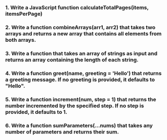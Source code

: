 ### 1. Write a JavaScript function calculateTotalPages(items, itemsPerPage)

### 2. Write a function combineArrays(arr1, arr2) that takes two arrays and returns a new array that contains all elements from both arrays.

### 3. Write a function that takes an array of strings as input and returns an array containing the length of each string.

### 4. Write a function greet(name, greeting = 'Hello') that returns a greeting message. If no greeting is provided, it defaults to "Hello".

### 5. Write a function increment(num, step = 1) that returns the number incremented by the specified step. If no step is provided, it defaults to 1.

### 6. Write a function sumParameters(...nums) that takes any number of parameters and returns their sum.

